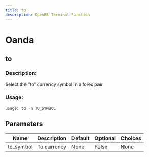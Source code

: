 ```yaml
---
title: to
description: OpenBB Terminal Function
---
```


# Oanda

## to

### Description: 

Select the "to" currency symbol in a forex pair

### Usage: 
```python
usage: to -n TO_SYMBOL
```

## Parameters

| Name | Description | Default | Optional | Choices |
| ---- | ----------- | ------- | -------- | ------- |
| to_symbol | To currency | None | False | None |


